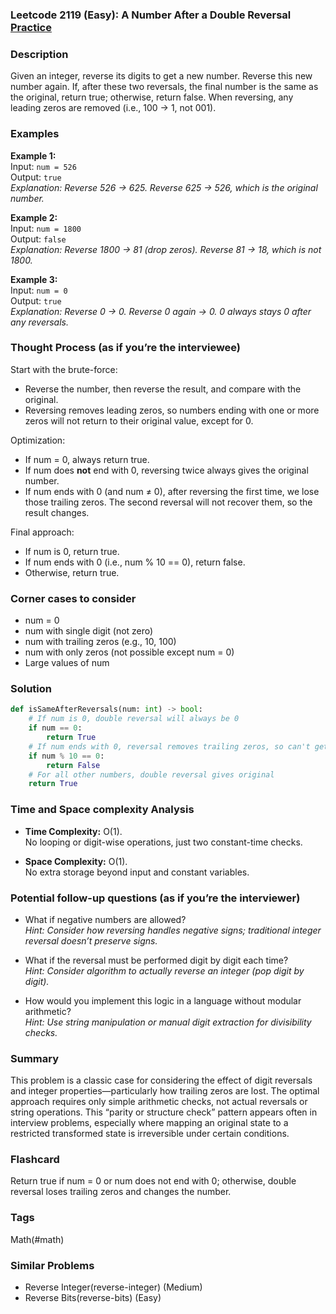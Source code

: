 ### Leetcode 2119 (Easy): A Number After a Double Reversal [Practice](https://leetcode.com/problems/a-number-after-a-double-reversal)

### Description  
Given an integer, reverse its digits to get a new number. Reverse this new number again. If, after these two reversals, the final number is the same as the original, return true; otherwise, return false. When reversing, any leading zeros are removed (i.e., 100 → 1, not 001).

### Examples  

**Example 1:**  
Input: `num = 526`  
Output: `true`  
*Explanation: Reverse 526 → 625. Reverse 625 → 526, which is the original number.*

**Example 2:**  
Input: `num = 1800`  
Output: `false`  
*Explanation: Reverse 1800 → 81 (drop zeros). Reverse 81 → 18, which is not 1800.*

**Example 3:**  
Input: `num = 0`  
Output: `true`  
*Explanation: Reverse 0 → 0. Reverse 0 again → 0. 0 always stays 0 after any reversals.*

### Thought Process (as if you’re the interviewee)  

Start with the brute-force: 
- Reverse the number, then reverse the result, and compare with the original.
- Reversing removes leading zeros, so numbers ending with one or more zeros will not return to their original value, except for 0.

Optimization:
- If num = 0, always return true.
- If num does **not** end with 0, reversing twice always gives the original number.
- If num ends with 0 (and num ≠ 0), after reversing the first time, we lose those trailing zeros. The second reversal will not recover them, so the result changes.

Final approach:  
- If num is 0, return true.
- If num ends with 0 (i.e., num % 10 == 0), return false.
- Otherwise, return true.

### Corner cases to consider  
- num = 0
- num with single digit (not zero)
- num with trailing zeros (e.g., 10, 100)
- num with only zeros (not possible except num = 0)
- Large values of num

### Solution

```python
def isSameAfterReversals(num: int) -> bool:
    # If num is 0, double reversal will always be 0
    if num == 0:
        return True
    # If num ends with 0, reversal removes trailing zeros, so can't get original back
    if num % 10 == 0:
        return False
    # For all other numbers, double reversal gives original
    return True
```

### Time and Space complexity Analysis  

- **Time Complexity:** O(1).  
  No looping or digit-wise operations, just two constant-time checks.

- **Space Complexity:** O(1).  
  No extra storage beyond input and constant variables.

### Potential follow-up questions (as if you’re the interviewer)  

- What if negative numbers are allowed?  
  *Hint: Consider how reversing handles negative signs; traditional integer reversal doesn’t preserve signs.*

- What if the reversal must be performed digit by digit each time?  
  *Hint: Consider algorithm to actually reverse an integer (pop digit by digit).*

- How would you implement this logic in a language without modular arithmetic?  
  *Hint: Use string manipulation or manual digit extraction for divisibility checks.*

### Summary
This problem is a classic case for considering the effect of digit reversals and integer properties—particularly how trailing zeros are lost. The optimal approach requires only simple arithmetic checks, not actual reversals or string operations. This “parity or structure check” pattern appears often in interview problems, especially where mapping an original state to a restricted transformed state is irreversible under certain conditions.


### Flashcard
Return true if num = 0 or num does not end with 0; otherwise, double reversal loses trailing zeros and changes the number.

### Tags
Math(#math)

### Similar Problems
- Reverse Integer(reverse-integer) (Medium)
- Reverse Bits(reverse-bits) (Easy)